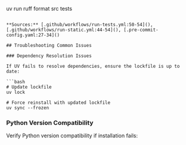 uv run ruff format src tests
```

**Sources:** [.github/workflows/run-tests.yml:50-54](), [.github/workflows/run-static.yml:44-54](), [.pre-commit-config.yaml:27-34]()

## Troubleshooting Common Issues

### Dependency Resolution Issues

If UV fails to resolve dependencies, ensure the lockfile is up to date:

```bash
# Update lockfile
uv lock

# Force reinstall with updated lockfile
uv sync --frozen
```

### Python Version Compatibility

Verify Python version compatibility if installation fails:

```bash